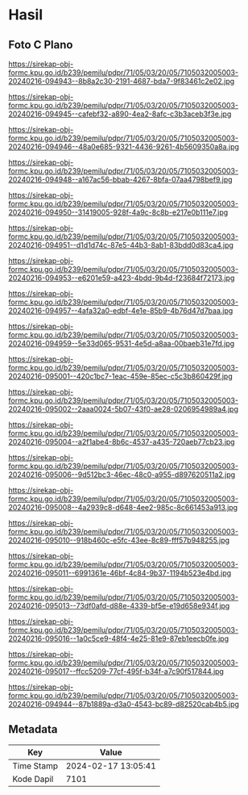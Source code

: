 # Hasil

## Foto C Plano

https://sirekap-obj-formc.kpu.go.id/b239/pemilu/pdpr/71/05/03/20/05/7105032005003-20240216-094943--8b8a2c30-2191-4687-bda7-9f83461c2e02.jpg

https://sirekap-obj-formc.kpu.go.id/b239/pemilu/pdpr/71/05/03/20/05/7105032005003-20240216-094945--cafebf32-a890-4ea2-8afc-c3b3aceb3f3e.jpg

https://sirekap-obj-formc.kpu.go.id/b239/pemilu/pdpr/71/05/03/20/05/7105032005003-20240216-094946--48a0e685-9321-4436-9261-4b5609350a8a.jpg

https://sirekap-obj-formc.kpu.go.id/b239/pemilu/pdpr/71/05/03/20/05/7105032005003-20240216-094948--a167ac56-bbab-4267-8bfa-07aa4798bef9.jpg

https://sirekap-obj-formc.kpu.go.id/b239/pemilu/pdpr/71/05/03/20/05/7105032005003-20240216-094950--31419005-928f-4a9c-8c8b-e217e0b111e7.jpg

https://sirekap-obj-formc.kpu.go.id/b239/pemilu/pdpr/71/05/03/20/05/7105032005003-20240216-094951--d1d1d74c-87e5-44b3-8ab1-83bdd0d83ca4.jpg

https://sirekap-obj-formc.kpu.go.id/b239/pemilu/pdpr/71/05/03/20/05/7105032005003-20240216-094953--e6201e59-a423-4bdd-9b4d-f23684f72173.jpg

https://sirekap-obj-formc.kpu.go.id/b239/pemilu/pdpr/71/05/03/20/05/7105032005003-20240216-094957--4afa32a0-edbf-4e1e-85b9-4b76d47d7baa.jpg

https://sirekap-obj-formc.kpu.go.id/b239/pemilu/pdpr/71/05/03/20/05/7105032005003-20240216-094959--5e33d065-9531-4e5d-a8aa-00baeb31e7fd.jpg

https://sirekap-obj-formc.kpu.go.id/b239/pemilu/pdpr/71/05/03/20/05/7105032005003-20240216-095001--420c1bc7-1eac-459e-85ec-c5c3b860429f.jpg

https://sirekap-obj-formc.kpu.go.id/b239/pemilu/pdpr/71/05/03/20/05/7105032005003-20240216-095002--2aaa0024-5b07-43f0-ae28-0206954989a4.jpg

https://sirekap-obj-formc.kpu.go.id/b239/pemilu/pdpr/71/05/03/20/05/7105032005003-20240216-095004--a2f1abe4-8b6c-4537-a435-720aeb77cb23.jpg

https://sirekap-obj-formc.kpu.go.id/b239/pemilu/pdpr/71/05/03/20/05/7105032005003-20240216-095006--9d512bc3-46ec-48c0-a955-d897620511a2.jpg

https://sirekap-obj-formc.kpu.go.id/b239/pemilu/pdpr/71/05/03/20/05/7105032005003-20240216-095008--4a2939c8-d648-4ee2-985c-8c661453a913.jpg

https://sirekap-obj-formc.kpu.go.id/b239/pemilu/pdpr/71/05/03/20/05/7105032005003-20240216-095010--918b460c-e5fc-43ee-8c89-fff57b948255.jpg

https://sirekap-obj-formc.kpu.go.id/b239/pemilu/pdpr/71/05/03/20/05/7105032005003-20240216-095011--6991361e-46bf-4c84-9b37-1194b523e4bd.jpg

https://sirekap-obj-formc.kpu.go.id/b239/pemilu/pdpr/71/05/03/20/05/7105032005003-20240216-095013--73df0afd-d88e-4339-bf5e-e19d658e934f.jpg

https://sirekap-obj-formc.kpu.go.id/b239/pemilu/pdpr/71/05/03/20/05/7105032005003-20240216-095016--1a0c5ce9-48f4-4e25-81e9-87eb1eecb0fe.jpg

https://sirekap-obj-formc.kpu.go.id/b239/pemilu/pdpr/71/05/03/20/05/7105032005003-20240216-095017--ffcc5209-77cf-495f-b34f-a7c90f517844.jpg

https://sirekap-obj-formc.kpu.go.id/b239/pemilu/pdpr/71/05/03/20/05/7105032005003-20240216-094944--87b1889a-d3a0-4543-bc89-d82520cab4b5.jpg


## Metadata

| Key        | Value               |
| ---------- | ------------------- |
| Time Stamp | 2024-02-17 13:05:41 |
| Kode Dapil | 7101                |



